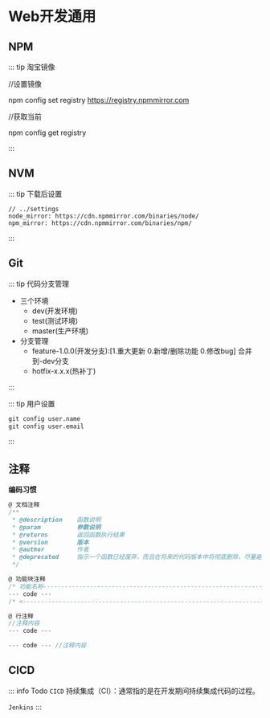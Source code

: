 # Web开发通用

## NPM

::: tip 淘宝镜像

//设置镜像

npm config set registry https://registry.npmmirror.com

//获取当前

npm config get registry

:::
## NVM

::: tip 下载后设置

```
// ../settings
node_mirror: https://cdn.npmmirror.com/binaries/node/
npm_mirror: https://cdn.npmmirror.com/binaries/npm/
```
:::
## Git

::: tip 代码分支管理

- 三个环境
  - dev(开发环境)
  - test(测试环境)
  - master(生产环境)
- 分支管理
  - feature-1.0.0(开发分支):[1.重大更新 0.新增/删除功能 0.修改bug] 合并到-dev分支
  - hotfix-x.x.x(热补丁)

:::

::: tip 用户设置

``` cmd
git config user.name
git config user.email
```
:::

## 注释
**编码习惯**
``` js
@ 文档注释
/**
 * @description    函数说明
 * @param          参数说明
 * @returns        返回函数执行结果
 * @version        版本
 * @author         作者
 * @deprecated     指示一个函数已经废弃，而且在将来的代码版本中将彻底删除，尽量避免使用这段代码
 */

@ 功能块注释
/* 功能名称---------------------------------------------------------------------------------------------------------------> */
--- code ---
/* <-------------------------------------------------------------------------------------------------------------- 功能名称 */

@ 行注释
//注释内容
--- code ---

--- code --- //注释内容
```


## CICD

::: info Todo
`CICD`
持续集成（CI）：通常指的是在开发期间持续集成代码的过程。

`Jenkins`
:::
